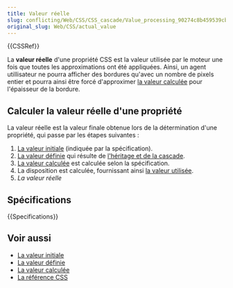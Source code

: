 ```yaml
---
title: Valeur réelle
slug: conflicting/Web/CSS/CSS_cascade/Value_processing_90274c8b459539cb2aa61a18a5d06888b729d57c2af98b5fadfc3747ec447776
original_slug: Web/CSS/actual_value
---
```


{{CSSRef}}

La **valeur réelle** d'une propriété CSS est la valeur utilisée par le moteur une fois que toutes les approximations ont été appliquées. Ainsi, un agent utillisateur ne pourra afficher des bordures qu'avec un nombre de pixels entier et pourra ainsi être forcé d'approximer [la valeur calculée](/fr/docs/Web/CSS/computed_value) pour l'épaisseur de la bordure.

## Calculer la valeur réelle d'une propriété

La valeur réelle est la valeur finale obtenue lors de la détermination d'une propriété, qui passe par les étapes suivantes :

1. [La valeur initiale](/fr/docs/Web/CSS/initial_value) (indiquée par la spécification).
2. [La valeur définie](/fr/docs/Web/CSS/specified_value) qui résulte de [l'héritage et de la cascade](/fr/docs/Learn/CSS/Building_blocks/Cascade_and_inheritance).
3. [La valeur calculée](/fr/docs/Web/CSS/computed_value) est calculée selon la spécification.
4. La disposition est calculée, fournissant ainsi [la valeur utilisée](/fr/docs/Web/CSS/used_value).
5. _La valeur réelle_

## Spécifications

{{Specifications}}

## Voir aussi

- [La valeur initiale](/fr/docs/Web/CSS/initial_value)
- [La valeur définie](/fr/docs/Web/CSS/specified_value)
- [La valeur calculée](/fr/docs/Web/CSS/computed_value)
- [La référence CSS](/fr/docs/Web/CSS/Reference)

